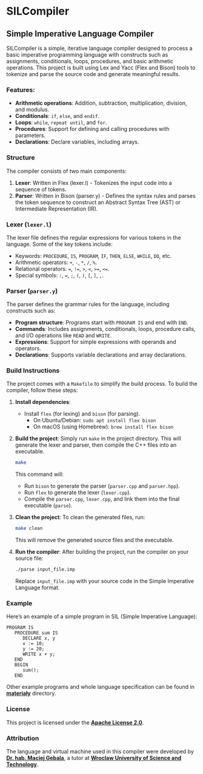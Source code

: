 # SILCompiler

## Simple Imperative Language Compiler

SILCompiler is a simple, iterative language compiler designed to process a basic imperative programming language with constructs such as assignments, conditionals, loops, procedures, and basic arithmetic operations. This project is built using Lex and Yacc (Flex and Bison) tools to tokenize and parse the source code and generate meaningful results.

### Features:
- **Arithmetic operations**: Addition, subtraction, multiplication, division, and modulus.
- **Conditionals**: `if`, `else`, and `endif`.
- **Loops**: `while`, `repeat until`, and `for`.
- **Procedures**: Support for defining and calling procedures with parameters.
- **Declarations**: Declare variables, including arrays.

### Structure

The compiler consists of two main components:
1. **Lexer**: Written in Flex (lexer.l) - Tokenizes the input code into a sequence of tokens.
2. **Parser**: Written in Bison (parser.y) - Defines the syntax rules and parses the token sequence to construct an Abstract Syntax Tree (AST) or Intermediate Representation (IR).

### Lexer (`lexer.l`)
The lexer file defines the regular expressions for various tokens in the language. Some of the key tokens include:
- Keywords: `PROCEDURE`, `IS`, `PROGRAM`, `IF`, `THEN`, `ELSE`, `WHILE`, `DO`, etc.
- Arithmetic operators: `+`, `-`, `*`, `/`, `%`.
- Relational operators: `=`, `!=`, `>`, `<`, `>=`, `<=`.
- Special symbols: `:`, `=`, `;`, `(`, `)`, `[`, `]`, `,`.

### Parser (`parser.y`)
The parser defines the grammar rules for the language, including constructs such as:
- **Program structure**: Programs start with `PROGRAM IS` and end with `END`.
- **Commands**: Includes assignments, conditionals, loops, procedure calls, and I/O operations like `READ` and `WRITE`.
- **Expressions**: Support for simple expressions with operands and operators.
- **Declarations**: Supports variable declarations and array declarations.

### Build Instructions

The project comes with a `Makefile` to simplify the build process. To build the compiler, follow these steps:

1. **Install dependencies**:
   - Install `flex` (for lexing) and `bison` (for parsing).
     - On Ubuntu/Debian: `sudo apt install flex bison`
     - On macOS (using Homebrew): `brew install flex bison`

2. **Build the project**:
   Simply run `make` in the project directory. This will generate the lexer and parser, then compile the C++ files into an executable.

   ```bash
   make
   ```

   This command will:
   - Run `bison` to generate the parser (`parser.cpp` and `parser.hpp`).
   - Run `flex` to generate the lexer (`lexer.cpp`).
   - Compile the `parser.cpp`, `lexer.cpp`, and link them into the final executable (`parse`).

3. **Clean the project**:
   To clean the generated files, run:

   ```bash
   make clean
   ```

   This will remove the generated source files and the executable.

4. **Run the compiler**:
   After building the project, run the compiler on your source file:

   ```bash
   ./parse input_file.imp
   ```

   Replace `input_file.imp` with your source code in the Simple Imperative Language format.

### Example

Here’s an example of a simple program in SIL (Simple Imperative Language):

```sil
PROGRAM IS
   PROCEDURE sum IS
      DECLARE x, y
      x := 10;
      y := 20;
      WRITE x + y;
   END
   BEGIN
      sum();
   END
```

Other example programs and whole language specification can be found in [**materiały**](https://github.com/kasprzakewa/SILCompiler/tree/main/materia%C5%82y) directory.

### License

This project is licensed under the [**Apache License 2.0**](https://www.apache.org/licenses/LICENSE-2.0).

### Attribution

The language and virtual machine used in this compiler were developed by [**Dr. hab. Maciej Gebala**](https://cs.pwr.edu.pl/gebala/), a tutor at [**Wroclaw University of Science and Technology**](https://pwr.edu.pl/).
